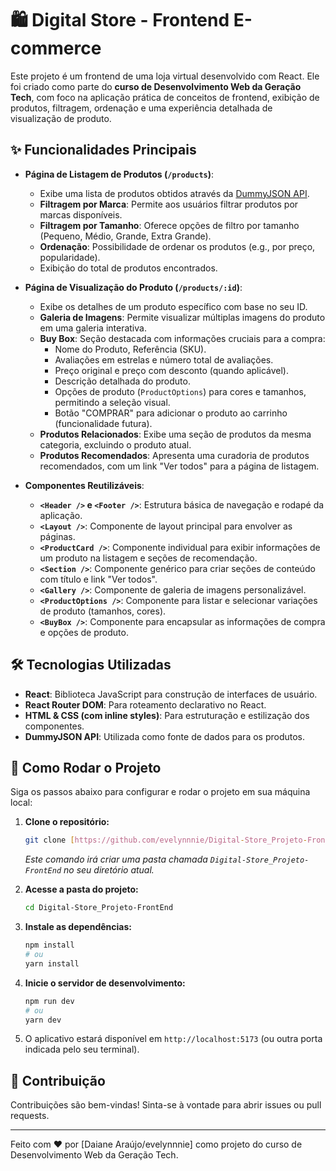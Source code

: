 # 🛍️ Digital Store - Frontend E-commerce

Este projeto é um frontend de uma loja virtual desenvolvido com React. Ele foi criado como parte do **curso de Desenvolvimento Web da Geração Tech**, com foco na aplicação prática de conceitos de frontend, exibição de produtos, filtragem, ordenação e uma experiência detalhada de visualização de produto.

## ✨ Funcionalidades Principais

* **Página de Listagem de Produtos (`/products`)**:
    * Exibe uma lista de produtos obtidos através da [DummyJSON API](https://dummyjson.com/).
    * **Filtragem por Marca**: Permite aos usuários filtrar produtos por marcas disponíveis.
    * **Filtragem por Tamanho**: Oferece opções de filtro por tamanho (Pequeno, Médio, Grande, Extra Grande).
    * **Ordenação**: Possibilidade de ordenar os produtos (e.g., por preço, popularidade).
    * Exibição do total de produtos encontrados.

* **Página de Visualização do Produto (`/products/:id`)**:
    * Exibe os detalhes de um produto específico com base no seu ID.
    * **Galeria de Imagens**: Permite visualizar múltiplas imagens do produto em uma galeria interativa.
    * **Buy Box**: Seção destacada com informações cruciais para a compra:
        * Nome do Produto, Referência (SKU).
        * Avaliações em estrelas e número total de avaliações.
        * Preço original e preço com desconto (quando aplicável).
        * Descrição detalhada do produto.
        * Opções de produto (`ProductOptions`) para cores e tamanhos, permitindo a seleção visual.
        * Botão "COMPRAR" para adicionar o produto ao carrinho (funcionalidade futura).
    * **Produtos Relacionados**: Exibe uma seção de produtos da mesma categoria, excluindo o produto atual.
    * **Produtos Recomendados**: Apresenta uma curadoria de produtos recomendados, com um link "Ver todos" para a página de listagem.

* **Componentes Reutilizáveis**:
    * **`<Header />` e `<Footer />`**: Estrutura básica de navegação e rodapé da aplicação.
    * **`<Layout />`**: Componente de layout principal para envolver as páginas.
    * **`<ProductCard />`**: Componente individual para exibir informações de um produto na listagem e seções de recomendação.
    * **`<Section />`**: Componente genérico para criar seções de conteúdo com título e link "Ver todos".
    * **`<Gallery />`**: Componente de galeria de imagens personalizável.
    * **`<ProductOptions />`**: Componente para listar e selecionar variações de produto (tamanhos, cores).
    * **`<BuyBox />`**: Componente para encapsular as informações de compra e opções de produto.

## 🛠️ Tecnologias Utilizadas

* **React**: Biblioteca JavaScript para construção de interfaces de usuário.
* **React Router DOM**: Para roteamento declarativo no React.
* **HTML & CSS (com inline styles)**: Para estruturação e estilização dos componentes.
* **DummyJSON API**: Utilizada como fonte de dados para os produtos.

## 🚀 Como Rodar o Projeto

Siga os passos abaixo para configurar e rodar o projeto em sua máquina local:

1.  **Clone o repositório:**
    ```bash
    git clone [https://github.com/evelynnnie/Digital-Store_Projeto-FrontEnd.git](https://github.com/evelynnnie/Digital-Store_Projeto-FrontEnd.git)
    ```
    *Este comando irá criar uma pasta chamada `Digital-Store_Projeto-FrontEnd` no seu diretório atual.*

2.  **Acesse a pasta do projeto:**
    ```bash
    cd Digital-Store_Projeto-FrontEnd
    ```

3.  **Instale as dependências:**
    ```bash
    npm install
    # ou
    yarn install
    ```

4.  **Inicie o servidor de desenvolvimento:**
    ```bash
    npm run dev
    # ou
    yarn dev
    ```

5.  O aplicativo estará disponível em `http://localhost:5173` (ou outra porta indicada pelo seu terminal).          

## 🤝 Contribuição

Contribuições são bem-vindas! Sinta-se à vontade para abrir issues ou pull requests.

---
Feito com ❤️ por [Daiane Araújo/evelynnnie] como projeto do curso de Desenvolvimento Web da Geração Tech.
